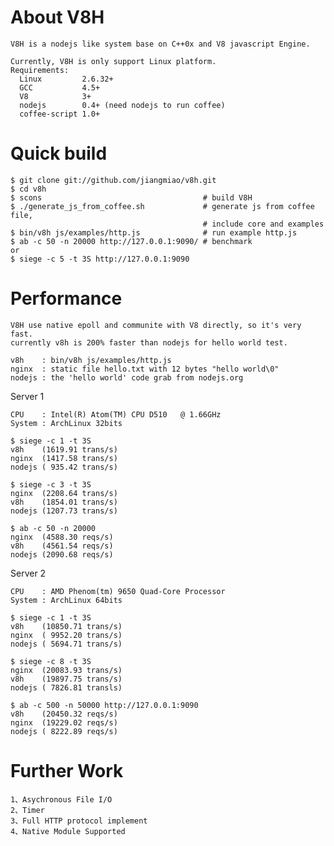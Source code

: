 About V8H
=========

    V8H is a nodejs like system base on C++0x and V8 javascript Engine. 

    Currently, V8H is only support Linux platform.
    Requirements:
      Linux         2.6.32+
      GCC           4.5+
      V8            3+
      nodejs        0.4+ (need nodejs to run coffee)
      coffee-script 1.0+

Quick build
===========

    $ git clone git://github.com/jiangmiao/v8h.git
    $ cd v8h
    $ scons                                    # build V8H
    $ ./generate_js_from_coffee.sh             # generate js from coffee file,
                                               # include core and examples
    $ bin/v8h js/examples/http.js              # run example http.js
    $ ab -c 50 -n 20000 http://127.0.0.1:9090/ # benchmark
    or
    $ siege -c 5 -t 3S http://127.0.0.1:9090

Performance
===========

    V8H use native epoll and communite with V8 directly, so it's very fast.
    currently v8h is 200% faster than nodejs for hello world test.

    v8h    : bin/v8h js/examples/http.js
    nginx  : static file hello.txt with 12 bytes "hello world\0"
    nodejs : the 'hello world' code grab from nodejs.org

Server 1

    CPU    : Intel(R) Atom(TM) CPU D510   @ 1.66GHz
    System : ArchLinux 32bits

    $ siege -c 1 -t 3S
    v8h    (1619.91 trans/s)
    nginx  (1417.58 trans/s)
    nodejs ( 935.42 trans/s)

    $ siege -c 3 -t 3S
    nginx  (2208.64 trans/s)
    v8h    (1854.01 trans/s)
    nodejs (1207.73 trans/s)

    $ ab -c 50 -n 20000
    nginx  (4588.30 reqs/s)
    v8h    (4561.54 reqs/s)
    nodejs (2090.68 reqs/s)

Server 2

    CPU    : AMD Phenom(tm) 9650 Quad-Core Processor
    System : ArchLinux 64bits

    $ siege -c 1 -t 3S
    v8h    (10850.71 trans/s)
    nginx  ( 9952.20 trans/s)
    nodejs ( 5694.71 trans/s)

    $ siege -c 8 -t 3S
    nginx  (20083.93 trans/s)
    v8h    (19897.75 trans/s)
    nodejs ( 7826.81 transls)

    $ ab -c 500 -n 50000 http://127.0.0.1:9090
    v8h    (20450.32 reqs/s)
    nginx  (19229.02 reqs/s)
    nodejs ( 8222.89 reqs/s)


Further Work
============

    1、Asychronous File I/O
    2、Timer
    3、Full HTTP protocol implement
    4、Native Module Supported


